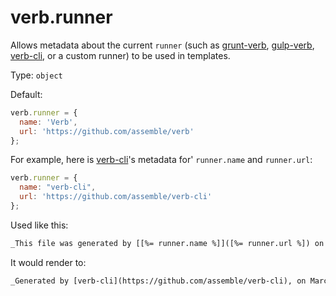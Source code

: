 # verb.runner

Allows metadata about the current `runner` (such as [grunt-verb][grunt], [gulp-verb][gulp], [verb-cli][cli], or a custom runner) to be used in templates.

Type: `object`

Default:

```js
verb.runner = {
  name: 'Verb',
  url: 'https://github.com/assemble/verb'
};
```

For example, here is [verb-cli][cli]'s metadata for' `runner.name` and `runner.url`:

```js
verb.runner = {
  name: "verb-cli",
  url: 'https://github.com/assemble/verb-cli'
};
```

Used like this:


```markdown
_This file was generated by [[%= runner.name %]]([%= runner.url %]) on [%= date() %]._
```

It would render to:

```markdown
_Generated by [verb-cli](https://github.com/assemble/verb-cli), on March 21, 2014._
```

[cli]: https://github.com/assemble/verb-cli "verb-cli: the command line interface for Verb."
[grunt]: https://github.com/assemble/grunt-verb "grunt-verb: the Grunt plugin for Verb."
[gulp]: https://github.com/assemble/gulp-verb "gulp-verb: the gulp plugin for Verb."